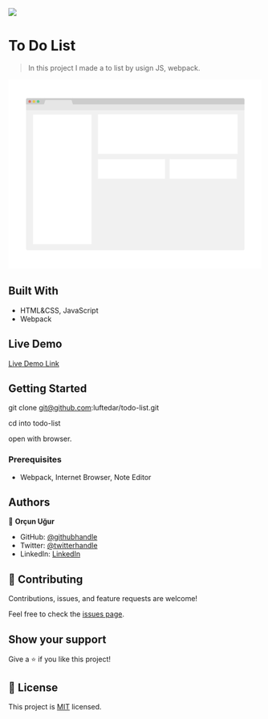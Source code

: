 ![](https://img.shields.io/badge/Microverse-blueviolet)

# To Do List

> In this project I made a to list by usign JS, webpack.

![screenshot](./app_screenshot.png)


## Built With

- HTML&CSS, JavaScript
- Webpack

## Live Demo

[Live Demo Link](https://livedemo.com)


## Getting Started

git clone git@github.com:luftedar/todo-list.git

cd into todo-list

open with browser.

### Prerequisites

- Webpack, Internet Browser, Note Editor

## Authors

👤 **Orçun Uğur**

- GitHub: [@githubhandle](https://github.com/luftedar)
- Twitter: [@twitterhandle](https://twitter.com/OrcunUgur2)
- LinkedIn: [LinkedIn](https://www.linkedin.com/in/or%C3%A7un-u%C4%9Fur-089148181/)

## 🤝 Contributing

Contributions, issues, and feature requests are welcome!

Feel free to check the [issues page](../../issues/).

## Show your support

Give a ⭐️ if you like this project!

## 📝 License

This project is [MIT](./MIT.md) licensed.
